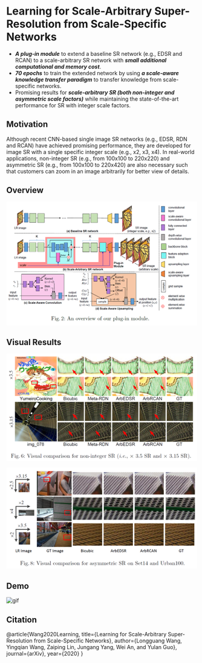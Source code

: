 # Learning for Scale-Arbitrary Super-Resolution from Scale-Specific Networks
- ***A plug-in module*** to extend a baseline SR network (e.g., EDSR and RCAN) to a scale-arbitrary SR network with ***small additional computational and memory cost***. 
- ***70 epochs*** to train the extended network by using ***a scale-aware knowledge transfer paradigm*** to transfer knowledge from scale-specific networks.
- Promising results for ***scale-arbitrary SR (both non-integer and asymmetric scale factors)*** while maintaining the state-of-the-art performance for SR with integer scale factors.

## Motivation
Although recent CNN-based single image SR networks (e.g., EDSR, RDN and RCAN) have achieved promising performance, they are developed for image SR with a single specific integer scale (e.g., x2, x3, x4). In real-world applications, non-integer SR (e.g., from 100x100 to 220x220) and asymmetric SR (e.g., from 100x100 to 220x420) are also necessary such that customers can zoom in an image arbitrarily for better view of details.

## Overview
![non-integer](./Figs/overview.png)

## Visual Results

![non-integer](./Figs/non-integer.png)

![asymmetric](./Figs/asymmetric.png)

## Demo

![gif](./Figs/1.gif)

## Citation
@article{Wang2020Learning,
  title={Learning for Scale-Arbitrary Super-Resolution from Scale-Specific Networks},
  author={Longguang Wang, Yingqian Wang, Zaiping Lin, Jungang Yang, Wei An, and Yulan Guo},
  journal={arXiv},
  year={2020}
}
